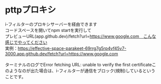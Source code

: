 # pttpプロキシ
i-フィルターのプロキシサーバーを経由できます<br>コードスペースを開いてnpm startを実行して<br>プレビューURL(app.github.dev)/fetch?url=https://www.google.com　こんな感じでやってください<br>実例：https://effective-space-parakeet-69rrg7g5rp4vf45v7-3000.app.github.dev/fetch?url=https://www.google.com<br><br>ターミナルのログでError fetching URL: unable to verify the first certificateこのようなのが出た場合は、i-フィルターが通信をブロック(規制)しているということです。

